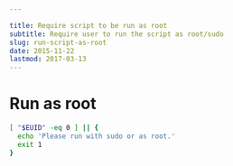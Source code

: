 ```yaml
---

title: Require script to be run as root
subtitle: Require user to run the script as root/sudo
slug: run-script-as-root
date: 2015-11-22
lastmod: 2017-03-13
---
```


# Run as root

```bash
[ "$EUID" -eq 0 ] || {
  echo 'Please run with sudo or as root.'
  exit 1
}
```
